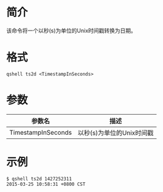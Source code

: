 # 简介
该命令将一个以秒(s)为单位的Unix时间戳转换为日期。

# 格式
```
qshell ts2d <TimestampInSeconds>
```

# 参数
|参数名|描述|
|-----------|-------------|
|TimestampInSeconds|以秒(s)为单位的Unix时间戳|

# 示例
```
$ qshell ts2d 1427252311
2015-03-25 10:58:31 +0800 CST
```